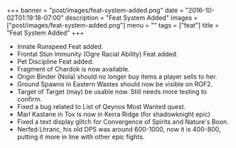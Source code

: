 +++
banner = "post/images/feat-system-added.png"
date = "2016-10-02T01:19:18-07:00"
description = "Feat System Added"
images = ["post/images/feat-system-added.png"]
menu = ""
tags = ["feat"]
title = "Feat System Added"
+++
* Innate Runspeed Feat added.
* Frontal Stun Immunity (Ogre Racial Ability) Feat added.
* Pet Discipline Feat added.
* Fragment of Chardok is now available.
* Origin Binder (Nola) should no longer buy items a player sells to her.
* Ground Spawns in Eastern Wastes should now be visible on ROF2.
* Target of Target (may) be usable now. Still needs more testing to confirm.
* Fixed a bug related to List of Qeynos Most Wanted quest.
* Marl Kastane in Tox is now in Kerra Ridge (for shadowknight epic)
* Fixed a text display glitch for Convergence of Spirits and Nature's Boon.
* Nerfed Lhranc, his old DPS was around 600-1000, now it is 400-800, putting it more in line with other epic fights.
<!--more-->
